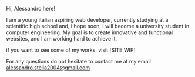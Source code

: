 Hi, Alessandro here!

I am a young italian aspiring  web developer, currently studying at a scientific high school and, I hope soon, I will become a university student in computer engineering. 
My goal is to create innovative and functional websites, and I am working hard to achieve it.

if you want to see some of my works, visit [SITE WIP]

For any questions do not hesitate to contact me at my email alessandro.stella2004@gmail.com

<!---
alessandro-stella/alessandro-stella is a ✨ special ✨ repository because its `README.md` (this file) appears on your GitHub profile.
You can click the Preview link to take a look at your changes.
--->
